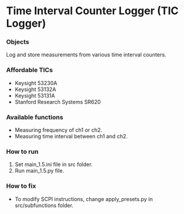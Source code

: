 # Time Interval Counter Logger (TIC Logger)
### Objects
Log and store measurements from various time interval counters.

### Affordable TICs
- Keysight 53230A
- Keysight 53132A
- Keysight 53131A
- Stanford Research Systems SR620

### Available functions
- Measuring frequency of ch1 or ch2.
- Measuring time interval between ch1 and ch2.

### How to run
1. Set main_1.5.ini file in src folder.
2. Run main_1.5.py file.

### How to fix
- To modify SCPI instructions, change apply_presets.py in src/subfunctions folder.

